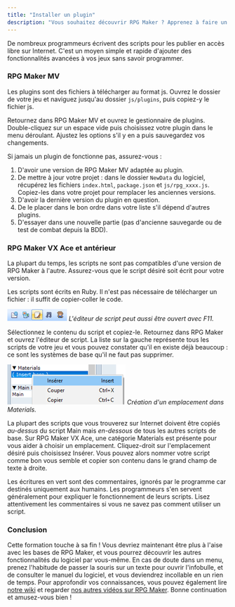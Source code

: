 ```yaml
---
title: "Installer un plugin"
description: "Vous souhaitez découvrir RPG Maker ? Apprenez à faire un premier jeu avec cette série de vidéos et astuces."
---
```


De nombreux programmeurs écrivent des scripts pour les publier en accès libre sur Internet. C'est un moyen simple et rapide d'ajouter des fonctionnalités avancées à vos jeux sans savoir programmer.

### RPG Maker MV

Les plugins sont des fichiers à télécharger au format js. Ouvrez le dossier de votre jeu et naviguez jusqu'au dossier `js/plugins`, puis copiez-y le fichier js.

Retournez dans RPG Maker MV et ouvrez le gestionnaire de plugins. Double-cliquez sur un espace vide puis choisissez votre plugin dans le menu déroulant. Ajustez les options s'il y en a puis sauvegardez vos changements.

Si jamais un plugin de fonctionne pas, assurez-vous :

1. D'avoir une version de RPG Maker MV adaptée au plugin.
2. De mettre à jour votre projet : dans le dossier `NewData` du logiciel, récupérez les fichiers `index.html`, `package.json` et `js/rpg_xxxx.js`. Copiez-les dans votre projet pour remplacer les anciennes versions.
3. D'avoir la dernière version du plugin en question.
4. De le placer dans le bon ordre dans votre liste s'il dépend d'autres plugins.
5. D'essayer dans une nouvelle partie (pas d'ancienne sauvegarde ou de test de combat depuis la BDD).

### RPG Maker VX Ace et antérieur

La plupart du temps, les scripts ne sont pas compatibles d'une version de RPG Maker à l'autre. Assurez-vous que le script désiré soit écrit pour votre version.

Les scripts sont écrits en Ruby. Il n'est pas nécessaire de télécharger un fichier : il suffit de copier-coller le code.

![Icône de l'éditeur de script](./bouton.png)
*L'éditeur de script peut aussi être ouvert avec F11.*

Sélectionnez le contenu du script et copiez-le. Retournez dans RPG Maker et ouvrez l'éditeur de script. La liste sur la gauche représente tous les scripts de votre jeu et vous pouvez constater qu'il en existe déjà beaucoup : ce sont les systèmes de base qu'il ne faut pas supprimer.

![Insérer un script dans RPG Maker VX Ace](./inserer.png)
*Création d'un emplacement dans Materials.*

La plupart des scripts que vous trouverez sur Internet doivent être copiés *au-dessus* du script Main mais *en-dessous* de tous les autres scripts de base. Sur RPG Maker VX Ace, une catégorie Materials est présente pour vous aider à choisir un emplacement. Cliquez-droit sur l'emplacement désiré puis choisissez Insérer. Vous pouvez alors nommer votre script comme bon vous semble et copier son contenu dans le grand champ de texte à droite.

Les écritures en vert sont des commentaires, ignorés par le programme car destinés uniquement aux humains. Les programmeurs s'en servent généralement pour expliquer le fonctionnement de leurs scripts. Lisez attentivement les commentaires si vous ne savez pas comment utiliser un script.

### Conclusion

Cette formation touche à sa fin ! Vous devriez maintenant être plus à l'aise avec les bases de RPG Maker, et vous pourrez découvrir les autres fonctionnalités du logiciel par vous-même. En cas de doute dans un menu, prenez l'habitude de passer la souris sur un texte pour ouvrir l'infobulle, et de consulter le manuel du logiciel, et vous deviendrez incollable en un rien de temps. Pour approfondir vos connaissances, vous pouvez également lire [notre wiki](https://wiki.gamedevalliance.fr) et regarder [nos autres vidéos sur RPG Maker](https://www.youtube.com/playlist?list=PLHKUrXMrDS5ttOdEh5tNuEi96Vv--TVLE). Bonne continuation et amusez-vous bien !
